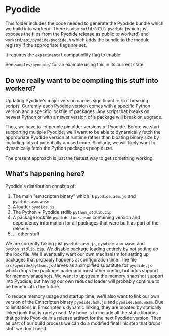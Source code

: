 # Pyodide

This folder includes the code needed to generate the Pyodide bundle which we
build into workerd. There is also `build/BUILD.pyodide` (which just exposes the
files from the Pyodide release as public to workerd) and
`workerd/api/pyodide/pyodide.h` which adds the bundle to the module registry if
the appropriate flags are set.

It requires the `experimental` compatibility flag to enable.

See `samples/pyodide/` for an example using this in its current state.

## Do we really want to be compiling this stuff into workerd?

Updating Pyodide's major version carries significant risk of breaking scripts.
Currently each Pyodide version comes with a specific Python version and a
specific lockfile of packages. Any script that breaks on newest Python or with a
newer version of a package will break on upgrade.

Thus, we have to let people pin older versions of Pyodide. Before we start
supporting multiple Pyodide, we'll want to be able to dynamically fetch the
appropriate Pyodide version at runtime rather than bloating binary size by
including lots of potentially unused code. Similarly, we will likely want to
dynamically fetch the Python packages people use.

The present approach is just the fastest way to get something working.

## What's happening here?

Pyodide's distribution consists of:

1. The main "emscripten binary" which is `pyodide.asm.js` and `pyodide.asm.wasm`
2. A loader `pyodide.js`
3. The Python + Pyodide stdlib `python_stdlib.zip`
4. A package lockfile `pyodide-lock.json` containing version and dependency
   information for all packages that were built as part of the release.
5. ... other stuff

We are currently taking just `pyodide.asm.js`, `pyodide.asm.wasm`, and
`python_stdlib.zip`. We disable package loading entirely by not setting up the
lock file. We'll eventually want our own mechanism for setting up packages that
probably happens at configuration time. The file `src/pyodide/python.js` serves
as a simplified substitute for `pyodide.js` which drops the package loader and
most other config, but adds support for memory snapshots. We want to upstream
the memory snapshot support into Pyodide, but having our own reduced loader will
probably continue to be beneficial in the future.

To reduce memory usage and startup time, we'll also want to link our own version
of the Emscripten binary `pyodide.asm.js` and `pyodide.asm.wasm`. Due to
limitations in Emscripten's dynamic linking, they are bloated by statically
linked junk that is rarely used. My hope is to include all the static libraries
that go into Pyodide in a release artifact for the next Pyodide version. Then as
part of our build process we can do a modified final link step that drops stuff
we don't need.
